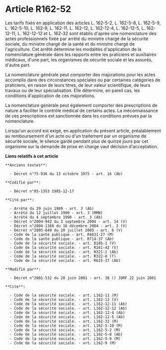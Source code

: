 # Article R162-52

Les tarifs fixés en application des articles L. 162-5-2, L. 162-5-8, L. 162-5-9, L. 162-5-10, L. 162-9, L. 162-11, L. 162-12,
L. 162-12-4, L. 162-12-5, L. 162-12-11, L. 162-12-12 et L. 162-32 sont établis d'après une nomenclature des actes
professionnels fixée par arrêté du ministre chargé de la sécurité sociale, du ministre chargé de la santé et du ministre
chargé de l'agriculture. Cet arrêté détermine les modalités d'application de la nomenclature générale dans les rapports entre
les praticiens et auxiliaires médicaux, d'une part, les organismes de sécurité sociale et les assurés, d'autre part. 

La nomenclature générale peut comporter des majorations pour les actes accomplis dans des circonstances spéciales ou par
certaines catégories de praticiens, en raison de leurs titres, de leur valeur scientifique, de leurs travaux ou de leur
spécialisation. Elle détermine, en pareil cas, les conditions d'application de ces majorations. 

La nomenclature générale peut également comporter des prescriptions de nature à faciliter le contrôle médical de certains
actes. La méconnaissance de ces prescriptions est sanctionnée dans les conditions prévues par la nomenclature. 

Lorsqu'un accord est exigé, en application du présent article, préalablement au remboursement d'un acte ou d'un traitement
par un organisme de sécurité sociale, le silence gardé pendant plus de quinze jours par cet organisme sur la demande de prise
en charge vaut décision d'acceptation.

**Liens relatifs à cet article**

	**Anciens textes**:

	  - Décret n°75-936 du 13 octobre 1975 - art. 16 (Ab)

	**Codifié par**:

	  - Décret n°85-1353 1985-12-17

	**Cité par**:

	  - Arrêté du 29 juin 1989 - art. 3 (Ab)
	  - Arrêté du 12 juillet 1990 - art. 3 (MMN)
	  - Arrêté du 4 septembre 1990 - art. 3 (Ab)
	  - Décret n°2004-942 du 3 septembre 2004 - art. 14 (V)
	  - Décret n°2004-1368 du 16 décembre 2004 - art. 3 (V)
	  - Décret n°2005-840 du 20 juillet 2005 - art. 6 (V)
	  - Code de la santé publique - art. R4031-27 (M)
	  - Code de la santé publique - art. R714-37 (Ab)
	  - Code de la sécurité sociale. - art. D185-1 (V)
	  - Code de la sécurité sociale. - art. R161-42 (V)
	  - Code de la sécurité sociale. - art. R321-1 (Ab)
	  - Code de la sécurité sociale. - art. R322-8 (T)
	  - Code de la sécurité sociale. - art. R615-37 (Ab)

	**Modifié par**:

	  - Décret n°2001-532 du 20 juin 2001 - art. 38 () JORF 22 juin 2001

	**Cite**:

	  - Code de la sécurité sociale. - art. L162-11 (M)
	  - Code de la sécurité sociale. - art. L162-12 (V)
	  - Code de la sécurité sociale. - art. L162-12-11 (Ab)
	  - Code de la sécurité sociale. - art. L162-12-12 (Ab)
	  - Code de la sécurité sociale. - art. L162-12-4 (Ab)
	  - Code de la sécurité sociale. - art. L162-12-5 (Ab)
	  - Code de la sécurité sociale. - art. L162-32 (M)
	  - Code de la sécurité sociale. - art. L162-5-10 (M)
	  - Code de la sécurité sociale. - art. L162-5-2 (M)
	  - Code de la sécurité sociale. - art. L162-5-8 (Ab)
	  - Code de la sécurité sociale. - art. L162-5-9 (M)
	  - Code de la sécurité sociale. - art. L162-9 (M)
